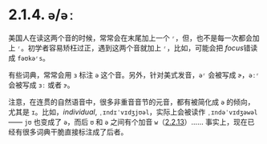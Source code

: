 # 2.1.4. `ə`/`əː`

美国人在读这两个音的时候，常常会在末尾加上一个 `ʳ`，但，也不是每一次都会加上 `ʳ`。初学者容易矫枉过正，遇到这两个音就加上 `ʳ`，比如，可能会把 *focus*<span class="speak-word-inline" data-audio-us="/audios/focus-us.mp3"></span>错读成 `fəʊkəʳs`<span class="speak-word-inline" data-audio-us="/audios/focurs-us.mp3"></span>。

有些词典，常常会用 `ɜ` 标注 `ə` 这个音。另外，针对美式发音，`əʳ` 会被写成 `ɚ`，`əːʳ` 会被写成 `ɜː` 或者 `ɝ`。

注意，在连贯的自然语音中，很多非重音音节的元音，都有被简化成 `ə` 的倾向，尤其是 `ɪ`。比如，*individual*, `ˌɪndɪˈvɪdʒjʊəl`，实际上会被读作 `ˌɪndəˈvɪdʒəwəl`<span class="speak-word-inline" data-audio-us="/audios/individual-us.mp3"></span> —— `jʊ` 也变成了 `ə`，而后 `ʊ` 和 `ə` 之间有个加音 `w`（[2.2.13](25-jw)）…… 事实上，现在已经有很多词典干脆直接标注成了后者。
